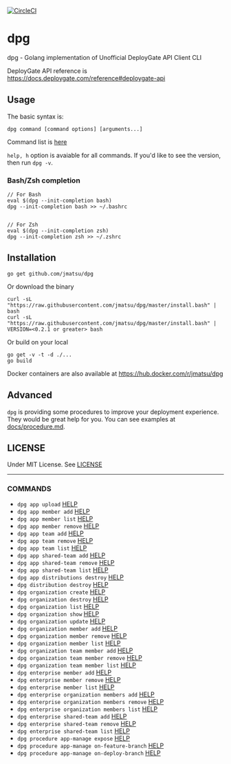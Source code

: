 [![CircleCI](https://circleci.com/gh/jmatsu/dpg/tree/master.svg?style=svg)](https://circleci.com/gh/jmatsu/dpg/tree/master)

# dpg

dpg - Golang implementation of Unofficial DeployGate API Client CLI

DeployGate API reference is https://docs.deploygate.com/reference#deploygate-api

## Usage

The basic syntax is:

    dpg command [command options] [arguments...]

Command list is [here](#COMMANDS)

`help, h` option is avaiable for all commands.
If you'd like to see the version, then run `dpg -v`.

### Bash/Zsh completion

```
// For Bash
eval $(dpg --init-completion bash)
dpg --init-completion bash >> ~/.bashrc


// For Zsh
eval $(dpg --init-completion zsh)
dpg --init-completion zsh >> ~/.zshrc
```

## Installation

```
go get github.com/jmatsu/dpg
```

Or download the binary

```
curl -sL "https://raw.githubusercontent.com/jmatsu/dpg/master/install.bash" | bash
curl -sL "https://raw.githubusercontent.com/jmatsu/dpg/master/install.bash" | VERSION=<0.2.1 or greater> bash
```

Or build on your local

```
go get -v -t -d ./...
go build
```

Docker containers are also available at https://hub.docker.com/r/jmatsu/dpg

## Advanced

`dpg` is providing some procedures to improve your deployment experience.  
They would be great help for you. You can see examples at [docs/procedure.md](docs/procedure.md).

## LICENSE

Under MIT License. See [LICENSE](./LICENSE)

---

### COMMANDS

- `dpg app upload` [HELP](./docs/app.upload.txt)
- `dpg app member add` [HELP](./docs/app.member.add.txt)
- `dpg app member list` [HELP](./docs/app.member.list.txt)
- `dpg app member remove` [HELP](./docs/app.member.remove.txt)
- `dpg app team add` [HELP](./docs/app.team.add.txt)
- `dpg app team remove` [HELP](./docs/app.team.remove.txt)
- `dpg app team list` [HELP](./docs/app.team.list.txt)
- `dpg app shared-team add` [HELP](./docs/app.shared-team.add.txt)
- `dpg app shared-team remove` [HELP](./docs/app.shared-team.remove.txt)
- `dpg app shared-team list` [HELP](./docs/app.shared-team.list.txt)
- `dpg app distributions destroy` [HELP](./docs/app.distributions.destroy.txt)
- `dpg distribution destroy` [HELP](./docs/distribution.destroy.txt)
- `dpg organization create` [HELP](./docs/organization.create.txt)
- `dpg organization destroy` [HELP](./docs/organization.destroy.txt)
- `dpg organization list` [HELP](./docs/organization.list.txt)
- `dpg organization show` [HELP](./docs/organization.show.txt)
- `dpg organization update` [HELP](./docs/organization.update.txt)
- `dpg organization member add` [HELP](./docs/organization.member.add.txt)
- `dpg organization member remove` [HELP](./docs/organization.member.remove.txt)
- `dpg organization member list` [HELP](./docs/organization.member.list.txt)
- `dpg organization team member add` [HELP](./docs/organization.team.member.add.txt)
- `dpg organization team member remove` [HELP](./docs/organization.team.member.remove.txt)
- `dpg organization team member list` [HELP](./docs/organization.team.member.list.txt)
- `dpg enterprise member add` [HELP](./docs/enterprise.member.add.txt)
- `dpg enterprise member remove` [HELP](./docs/enterprise.member.remove.txt)
- `dpg enterprise member list` [HELP](./docs/enterprise.member.list.txt)
- `dpg enterprise organization members add` [HELP](./docs/enterprise.organization.members.add.txt)
- `dpg enterprise organization members remove` [HELP](./docs/enterprise.organization.members.remove.txt)
- `dpg enterprise organization members list` [HELP](./docs/enterprise.organization.members.list.txt)
- `dpg enterprise shared-team add` [HELP](./docs/enterprise.shared-team.add.txt)
- `dpg enterprise shared-team remove` [HELP](./docs/enterprise.shared-team.remove.txt)
- `dpg enterprise shared-team list` [HELP](./docs/enterprise.shared-team.list.txt)
- `dpg procedure app-manage expose` [HELP](./docs/procedure.app-manage.expose.txt)
- `dpg procedure app-manage on-feature-branch` [HELP](./docs/procedure.app-manage.on-feature-branch.txt)
- `dpg procedure app-manage on-deploy-branch` [HELP](./docs/procedure.app-manage.on-deploy-branch.txt)
